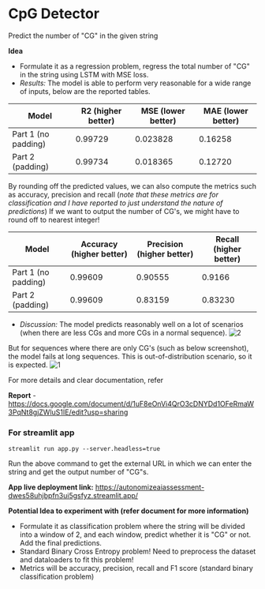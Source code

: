 # CpG Detector

Predict the number of "CG" in the given string

**Idea** 
- Formulate it as a regression problem, regress the total number of "CG" in the string using LSTM with MSE loss.
- *Results:* The model is able to perform very reasonable for a wide range of inputs, below are the reported tables.
  
| Model | R2 (higher better) | MSE (lower better) | MAE (lower better) |
|-------|--------------------|--------------------|--------------------|
| Part 1 (no padding) |     0.99729        |     0.023828       |     0.16258        | 
| Part 2 (padding) |     0.99734        |     0.018365       |     0.12720        |

By rounding off the predicted values, we can also compute the metrics such as accuracy, precision and recall (*note that these metrics are for classification and I have reported to just understand the nature of predictions*) If we want to output the number of CG's, we might have to round off to nearest integer!

| Model | Accuracy (higher better) | Precision (higher better) | Recall (higher better) |
|-------|--------------------|--------------------|--------------------|
| Part 1 (no padding) |     0.99609        |     0.90555       |     0.9166        | 
| Part 2 (padding) |     0.99609        |     0.83159       |     0.83230        |

- *Discussion:* The model predicts reasonably well on a lot of scenarios (when there are less CGs and more CGs in a normal sequence).
![2](https://github.com/NamburiSrinath/AutonomizeAI_Assessment/assets/40389487/b08ed80d-0078-405f-b925-c073e0a34e75)

But for sequences where there are only CG's (such as below screenshot), the model fails at long sequences. This is out-of-distribution scenario, so it is expected.
![1](https://github.com/NamburiSrinath/AutonomizeAI_Assessment/assets/40389487/837862e8-7763-4f78-9af9-fb34c2040ee8)

For more details and clear documentation, refer 

**Report** - https://docs.google.com/document/d/1uF8eOnVi4QrO3cDNYDd1OFeRmaW3PqNt8gjZWluS1IE/edit?usp=sharing

### For streamlit app
```
streamlit run app.py --server.headless=true
```
Run the above command to get the external URL in which we can enter the string and get the output number of "CG"s.

**App live deployment link:** https://autonomizeaiassessment-dwes58uhjbpfn3ui5gsfyz.streamlit.app/

**Potential Idea to experiment with (refer document for more information)**
- Formulate it as classification problem where the string will be divided into a window of 2, and each window, predict whether it is "CG" or not. Add the final predictions.
- Standard Binary Cross Entropy problem! Need to preprocess the dataset and dataloaders to fit this problem!
- Metrics will be accuracy, precision, recall and F1 score (standard binary classification problem)

